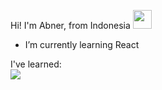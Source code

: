 Hi! I'm Abner, from Indonesia <img src="https://raw.githubusercontent.com/MartinHeinz/MartinHeinz/master/wave.gif" width="30px">

- I’m currently learning React

I've learned:<br>
<a href="https://discord.gg/qjzm8CGG3S"><img src="https://img.shields.io/badge/Discord-7289DA?style=for-the-badge&logo=discord&logoColor=white" onClick="https://discord.gg/qjzm8CGG3S" /></a>
